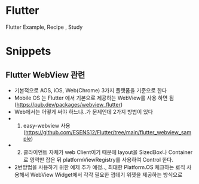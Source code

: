 # Flutter
Flutter Example, Recipe , Study

# Snippets

## Flutter WebView 관련
- 기본적으로 AOS, iOS, Web(Chrome) 3가지 플랫폼을 기준으로 한다
- Mobile OS 는 Flutter 에서 기본으로 제공하는 WebView를 사용 하면 됨 (https://pub.dev/packages/webview_flutter)
- Web에서는 어떻게 써야 하느냐..가 문제인데 2가지 방법이 있다
- 1. easy-webview 사용 (https://github.com/ESENS12/Flutter/tree/main/flutter_webview_sample)
- 2. 클라이언트 자체가 web Client이기 때문에 layout을 SizedBox나 Container로 영역만 잡은 뒤 platformViewRegistry를 사용하여 Control 한다.
- 2번방법을 사용하기 위한 예제 추가 예정.., 최대한 Platform.OS 체크하는 로직 사용해서 WebView Widget에서 각각 필요한 껍데기 위젯을 제공하는 방식으로